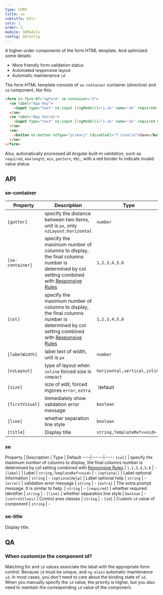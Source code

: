 ```yaml
---
type: CURD
title: se
subtitle: Edit
cols: 1
order: 3
module: SEModule
config: SEConfig
---
```


A higher-order components of the form HTML template. And optimized some details:

- More friendly form validation status
- Automated responsive layout
- Automatic maintenance `id`

The form HTML template consists of `se-container` container (directive) and `se` component, like this:

```html
<form nz-form #f="ngForm" se-container="2">
  <se label="App Key">
    <input type="text" nz-input [(ngModel)]="i.ak" name="ak" required>
  </se>
  <se label="App Secret">
    <input type="text" nz-input [(ngModel)]="i.sk" name="sk" required maxlength="32">
  </se>
  <se>
    <button nz-button nzType="primary" [disabled]="f.invalid">Save</button>
  </se>
</form>
```

Also, automatically processed all Angular built-in validation, such as `required`, `maxlength`, `min`, `pattern`, etc., with a red border to indicate invalid value status.

## API

### se-container

Property | Description | Type | Default
----|------|-----|------
`[gutter]` | specify the distance between two items, unit is `px`, only `nzLayout:horizontal` | `number` | `32`
`[se-container]` | specify the maximum number of columns to display, the final columns number is determined by col setting combined with [Responsive Rules](/theme/responsive) | `1,2,3,4,5,6` | -
`[col]` | specify the maximum number of columns to display, the final columns number is determined by col setting combined with [Responsive Rules](/theme/responsive) | `1,2,3,4,5,6` | -
`[labelWidth]` | label text of width, unit is `px` | `number` | `150`
`[nzLayout]` | type of layout when `inline` forced size is `compact` | `horizontal,vertical,inline` | `horizontal`
`[size]` | size of edit, forced ingores `error`, `extra` | `default | compact` | `default`
`[firstVisual]` | Immediately show validation error message | `boolean` | `false`
`[line]` | whether separation line style | `boolean` | `false`
`[title]` | Display title | `string,TemplateRef<void>` | -

### se

Property | Description | Type | Default
----|------|-----
`[col]` | specify the maximum number of columns to display, the final columns number is determined by col setting combined with [Responsive Rules](/theme/responsive) | `1,2,3,4,5,6` | -
`[label]` | Label | `string,TemplateRef<void>` | -
`[optional]` | Label optional information | `string` | -
`[optionalHelp]` | Label optional help | `string` | -
`[error]` | validation error message | `string` | -
`[extra]` | The extra prompt message. It is similar to help. | `string` | -
`[required]` | whether required identifier | `string` | -
`[line]` | whether separation line style | `boolean` | -
`[controlClass]` | Control area classes | `string` | -
`[id]` | Custom `id` value of component | `string` | -

### se-title

Display title.

## QA

### When customize the component id?

Matching for and `id` values associate the label with the appropriate form control. Because `id` must be unique, and `ng-alain` automatic maintenance `id`. In most cases, you don't need to care about the binding state of `id`. When you manually specify the `id` value, the priority is higher, but you also need to maintain the corresponding `id` value of the component.
